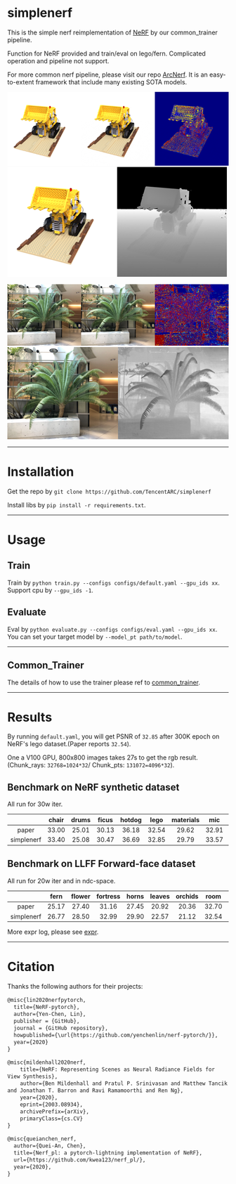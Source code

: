 # simplenerf

This is the simple nerf reimplementation of [NeRF](https://www.matthewtancik.com/nerf) by our common_trainer pipeline.

Function for NeRF provided and train/eval on lego/fern. Complicated operation and pipeline not support. 

For more common nerf pipeline, please visit our repo [ArcNerf](https://github.com/TencentARC/ArcNerf). It is an easy-to-extent
framework that include many existing SOTA models.

![lego_rgb](assets/lego_rgb.png) ![lego_depth](assets/lego_depth.png)

![fern_rgb](assets/fern_rgb.png) ![fern_depth](assets/fern_depth.png)

------------------------------------------------------------------------
# Installation
Get the repo by `git clone https://github.com/TencentARC/simplenerf`

Install libs by `pip install -r requirements.txt`.

------------------------------------------------------------------------
# Usage
## Train
Train by `python train.py --configs configs/default.yaml --gpu_ids xx`. Support cpu by `--gpu_ids -1`.

## Evaluate
Eval by `python evaluate.py --configs configs/eval.yaml --gpu_ids xx`. You can set your target model by `--model_pt path/to/model`.

------------------------------------------------------------------------
## Common_Trainer
The details of how to use the trainer please ref to [common_trainer](docs/common_trainer.md).

------------------------------------------------------------------------
# Results
By running `default.yaml`, you will get PSNR of `32.85` after 300K epoch on NeRF's lego dataset.(Paper reports `32.54`).

One a V100 GPU, 800x800 images takes 27s to get the rgb result. (Chunk_rays: `32768=1024*32`/ Chunk_pts: `131072=4096*32`).


## Benchmark on NeRF synthetic dataset
All run for 30w iter.

|          |   chair    |   drums    |   ficus    |   hotdog   |   lego     | materials  |    mic     |   ship     |   avg  |
|:--------:|:----------:|:----------:|:----------:|:----------:|:----------:|:----------:|:----------:|:----------:|:------:|
|paper     |   33.00    |   25.01    |   30.13    |   36.18    |   32.54    |   29.62    |   32.91    |   28.65    | 31.043 | 
|simplenerf|   33.40    |   25.08    |   30.47    |   36.69    |   32.85    |   29.79    |   33.57    |   28.78    | 31.329 |


## Benchmark on LLFF Forward-face dataset
All run for 20w iter and in ndc-space.

|          |    fern    |   flower   |  fortress  |   horns    |   leaves   |  orchids   |    room    |   trex     |   avg  |
|:--------:|:----------:|:----------:|:----------:|:----------:|:----------:|:----------:|:----------:|:----------:|:------:|
|paper     |   25.17    |   27.40    |   31.16    |   27.45    |   20.92    |   20.36    |   32.70    |   26.80    | 26.495 | 
|simplenerf|   26.77    |   28.50    |   32.99    |   29.90    |   22.57    |   21.12    |   32.54    |   28.86    | 27.906 |


More expr log, please see [expr](docs/expr.md).

------------------------------------------------------------------------
# Citation
Thanks the following authors for their projects:
```
@misc{lin2020nerfpytorch,
  title={NeRF-pytorch},
  author={Yen-Chen, Lin},
  publisher = {GitHub},
  journal = {GitHub repository},
  howpublished={\url{https://github.com/yenchenlin/nerf-pytorch/}},
  year={2020}
}
```

```
@misc{mildenhall2020nerf,
    title={NeRF: Representing Scenes as Neural Radiance Fields for View Synthesis},
    author={Ben Mildenhall and Pratul P. Srinivasan and Matthew Tancik and Jonathan T. Barron and Ravi Ramamoorthi and Ren Ng},
    year={2020},
    eprint={2003.08934},
    archivePrefix={arXiv},
    primaryClass={cs.CV}
}
```

```
@misc{queianchen_nerf,
  author={Quei-An, Chen},
  title={Nerf_pl: a pytorch-lightning implementation of NeRF},
  url={https://github.com/kwea123/nerf_pl/},
  year={2020},
}
```
